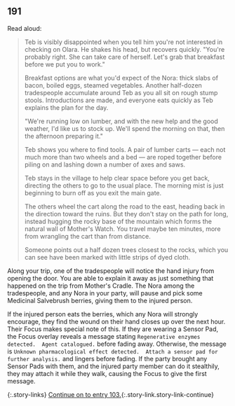## 191

Read aloud:

> Teb is visibly disappointed when you tell him you're not interested in checking on Olara.
> He shakes his head, but recovers quickly.
> "You're probably right.  She can take care of herself.  Let's grab that breakfast before we put you to work."
>
> Breakfast options are what you'd expect of the Nora: thick slabs of bacon, boiled eggs, steamed vegetables.
> Another half-dozen tradespeople accumulate around Teb as you all sit on rough stump stools.
> Introductions are made, and everyone eats quickly as Teb explains the plan for the day.
>
> "We're running low on lumber, and with the new help and the good weather, I'd like us to stock up.
> We'll spend the morning on that, then the afternoon preparing it."
>
> Teb shows you where to find tools.
> A pair of lumber carts — each not much more than two wheels and a bed — are roped together before piling on and lashing down a number of axes and saws.
>
> Teb stays in the village to help clear space before you get back, directing the others to go to the usual place.
> The morning mist is just beginning to burn off as you exit the main gate.
>
> The others wheel the cart along the road to the east, heading back in the direction toward the ruins.
> But they don't stay on the path for long, instead hugging the rocky base of the mountain which forms the natural wall of Mother's Watch.
> You travel maybe ten minutes, more from wrangling the cart than from distance. 
>
> Someone points out a half dozen trees closest to the rocks, which you can see have been marked with little strips of dyed cloth.

Along your trip, one of the tradespeople will notice the hand injury from opening the door.
You are able to explain it away as just something that happened on the trip from Mother's Cradle.
The Nora among the tradespeople, and any Nora in your party, will pause and pick some Medicinal Salvebrush berries, giving them to the injured person.

If the injured person eats the berries, which any Nora will strongly encourage, they find the wound on their hand closes up over the next hour.
Their Focus makes special note of this.
If they are wearing a Sensor Pad, the Focus overlay reveals a message stating `Regenerative enzymes detected.  Agent catalogued.` before fading away.
Otherwise, the message is `Unknown pharmacological effect detected.  Attach a sensor pad for further analysis.` and lingers before fading.
If the party brought any Sensor Pads with them, and the injured party member can do it stealthily, they may attach it while they walk, causing the Focus to give the first message.

{:.story-links}
[Continue on to entry 103.](103-cardiac-event.md){:.story-link.story-link-continue}
